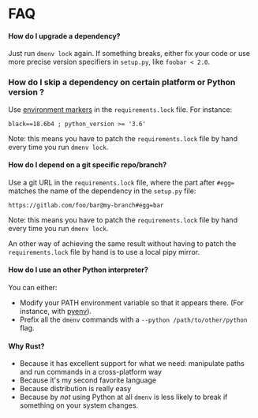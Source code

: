 # FAQ

#### How do I upgrade a dependency?

Just run `dmenv lock` again. If something breaks, either fix your code or
use more precise version specifiers in `setup.py`, like `foobar < 2.0`.

### How do I skip a dependency on certain platform or Python version ?

Use [environment markers](https://www.python.org/dev/peps/pep-0508/#environment-markers) in
the `requirements.lock` file. For instance:

```text
black==18.6b4 ; python_version >= '3.6'
```

Note: this means you have to patch the `requirements.lock` file by hand every time
you run `dmenv lock`.

#### How do I depend on a git specific repo/branch?

Use a git URL in the `requirements.lock` file, where the part after `#egg=`
matches the name of the dependency in the `setup.py` file:

```text
https://gitlab.com/foo/bar@my-branch#egg=bar
```

Note: this means you have to patch the `requirements.lock` file by hand every time
you run `dmenv lock`.

An other way of achieving the same result without having to patch the `requirements.lock` file by hand is
to use a local pipy mirror.

#### How do I use an other Python interpreter?

You can either:

* Modify your PATH environment variable so that it appears there. (For instance, with [pyenv](https://github.com/pyenv/pyenv)).
* Prefix all the `dmenv` commands with a `--python /path/to/other/python` flag.


#### Why Rust?

* Because it has excellent support for what we need: manipulate paths and run commands in a cross-platform way
* Because it's my second favorite language
* Because distribution is really easy
* Because by *not* using Python at all `dmenv` is less likely to break if something on your system changes.
